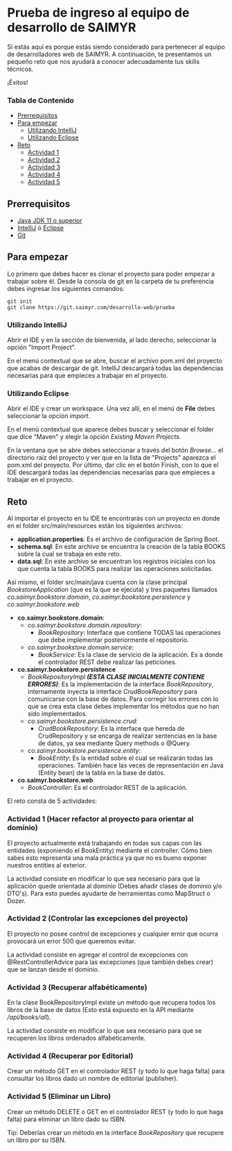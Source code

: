 # Prueba de ingreso al equipo de desarrollo de SAIMYR
Sí estás aquí es porque estás siendo considerado para pertenecer al equipo de desarrolladores web de SAIMYR. A continuación,
te presentamos un pequeño reto que nos ayudará a conocer adecuadamente tus skills técnicos. 

¡Éxitos! 

### Tabla de Contenido

* [Prerrequisitos](#prerequisites)
* [Para empezar](#quickstart)
    - [Utilizando IntelliJ](#intellij) 
    - [Utilizando Eclipse](#eclipse)
* [Reto](#reto)
  - [Actividad 1](#actividad-1)
  - [Actividad 2](#actividad-2)
  - [Actividad 3](#actividad-3)
  - [Actividad 4](#actividad-4)
  - [Actividad 5](#actividad-5)

<a name="prerequisites"></a>
## Prerrequisitos
* [Java JDK 11 o superior](https://adoptopenjdk.net/)
* [IntelliJ](https://www.jetbrains.com/es-es/idea/download/) ó [Eclipse](https://www.eclipse.org/downloads/)
* [Git](https://git-scm.com/downloads)

<a name="quickstart"></a>
## Para empezar
Lo primero que debes hacer es clonar el proyecto para poder empezar a trabajar sobre él. Desde la consola de git en la
carpeta de tu preferencia debes ingresar los siguientes comandos: 
```
git init
git clone https://git.saimyr.com/desarrollo-web/prueba
```
<a name="intellij"></a>
### Utilizando IntelliJ
Abrir el IDE y en la sección de bienvenida, al lado derecho, seleccionar la opción "Import Project".

En el menú contextual que se abre, buscar el archivo pom.xml del proyecto que acabas de descargar de git. IntelliJ 
descargará todas las dependencias necesarias para que empieces a trabajar en el proyecto.    

<a name="eclipse"></a>
### Utilizando Eclipse
Abrir el IDE y crear un workspace. Una vez allí, en el menú de **File** debes seleccionar la opción _import_. 

En el menú contextual que aparece debes buscar y seleccionar el folder que dice "Maven" y elegir la opción _Existing Maven Projects_.

En la ventana que se abre debes seleccionar a través del botón _Browse..._ el directorio raíz del proyecto y ver que en 
la lista de "Projects" aparezca el pom.xml del proyecto. Por último, dar clic en el botón Finish, con lo que el IDE descargará todas 
las dependencias necesarias para que empieces a trabajar en el proyecto.  

<a name="reto"></a>
## Reto
Al importar el proyecto en tu IDE te encontrarás con un proyecto en donde en el folder src/main/resources están los siguientes
archivos:

- **application.properties**: Es el archivo de configuración de Spring Boot. 
- **schema.sql**: En este archivo se encuentra la creación de la tabla BOOKS sobre la cual se trabaja en este reto.
- **data.sql**: En este archivo se encuentran los registros iniciales con los que cuenta la tabla BOOKS para realizar las 
operaciones solicitadas.

Así mismo, el folder src/main/java cuenta con la clase principal _BookstoreApplication_ (que es la que se ejecuta) y 
tres paquetes llamados _co.saimyr.bookstore.domain_, _co.saimyr.bookstore.persistence_ y _co.saimyr.bookstore.web_

- **co.saimyr.bookstore.domain**:
    - _co.saimyr.bookstore.domain.repository_: 
        - _BookRepository_: Interface que contiene TODAS las operaciones que debe implementar posteriormente el repositorio.
    - _co.saimyr.bookstore.domain.service_:
        - _BookService_: Es la clase de servicio de la aplicación. Es a donde el controlador REST debe realizar las peticiones.
- **co.saimyr.bookstore.persistence**
  - _BookRepositoryImpl **(ESTA CLASE INICIALMENTE CONTIENE ERRORES)**_: Es la implementación de la interface _BookRepository_,
    internamente inyecta la interface _CrudBookRepository_ para comunicarse con la base de datos. Para corregir los errores
    con lo que se crea esta clase debes implementar los métodos que no han sido implementados.
  - _co.saimyr.bookstore.persistence.crud_:
    - _CrudBookRepository_: Es la interface que hereda de CrudRepository y se encarga de realizar sentencias en la
  base de datos, ya sea mediante Query methods o @Query.
  - _co.saimyr.bookstore.persistence.entity_:
    - _BookEntity_: Es la entidad sobre el cual se realizarán todas las operaciones. También hace las veces de 
  representación en Java (Entity bean) de la tabla en la base de datos.
- **co.saimyr.bookstore.web**
    - _BookController_: Es el controlador REST de la aplicación.
 
El reto consta de 5 actividades:  

<a name="actividad-1"></a>
### Actividad 1 (Hacer refactor al proyecto para orientar al dominio)
El proyecto actualmente está trabajando en todas sus capas con las entidades (exponiendo el BookEntity) mediante el controller.
Cómo bien sabes esto representa una mala práctica ya que no es bueno exponer nuestros entities al exterior. 

La actividad consiste en modificar lo que sea necesario para que la aplicación quede orientada al dominio (Debes añadir
clases de dominio y/o DTO's). Para esto puedes ayudarte de herramientas como MapStruct o Dozer.

<a name="actividad-2"></a>
### Actividad 2 (Controlar las excepciones del proyecto)
El proyecto no posee control de excepciones y cualquier error que ocurra provocará un error 500 que queremos evitar.

La actividad consiste en agregar el control de excepciones con @RestControllerAdvice para las excepciones (que también debes crear)
que se lanzan desde el dominio.

<a name="actividad-3"></a>
### Actividad 3 (Recuperar alfabéticamente)
En la clase BookRepositoryImpl existe un método que recupera todos los libros de la base de datos (Esto está expuesto en 
la API mediante _/api/books/all_).

La actividad consiste en modificar lo que sea necesario para que se recuperen los libros ordenados alfabéticamente. 

<a name="actividad-4"></a>
### Actividad 4 (Recuperar por Editorial)
Crear un método GET en el controlador REST (y todo lo que haga falta) para consultar los libros dado un nombre de editorial
(publisher).
 
<a name="actividad-5"></a>
### Actividad 5 (Eliminar un Libro)
Crear un método DELETE o GET en el controlador REST (y todo lo que haga falta) para eliminar un libro dado su ISBN.

Tip: Deberías crear un método en la interface _BookRepository_ que recupere un libro por su ISBN.
